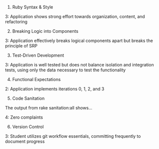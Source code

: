 1. Ruby Syntax & Style

3: Application shows strong effort towards organization, content, and refactoring

2. Breaking Logic into Components

3: Application effectively breaks logical components apart but breaks the principle of SRP

3. Test-Driven Development

3: Application is well tested but does not balance isolation and integration tests, using only the data necessary to test the functionality

4. Functional Expectations

2: Application implements iterations 0, 1, 2, and 3

5. Code Sanitation

The output from rake sanitation:all shows…

4: Zero complaints

6. Version Control

3: Student utilizes git workflow essentials, committing frequently to document progress
